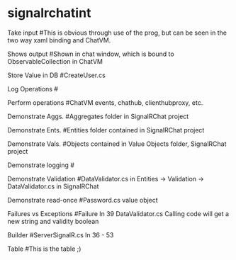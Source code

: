 # signalrchatint

Take input              #This is obvious through use of the prog, but can be seen in the two way xaml binding and ChatVM.

Shows output            #Shown in chat window, which is bound to ObservableCollection in ChatVM

Store Value in DB       #CreateUser.cs

Log Operations          #

Perform operations      #ChatVM events, chathub, clienthubproxy, etc.

Demonstrate Aggs.       #Aggregates folder in SignalRChat project

Demonstrate Ents.       #Entities folder contained in SignalRChat project

Demonstrate Vals.       #Objects contained in Value Objects folder, SignalRChat project

Demonstrate logging     #

Demonstrate Validation  #DataValidator.cs in Entities -> Validation -> DataValidator.cs in SignalRChat

Demonstrate read-once   #Password.cs value object

Failures vs Exceptions  #Failure ln 39 DataValidator.cs Calling code will get a new string and validity boolean

Builder                 #ServerSignalR.cs ln 36 - 53

Table                   #This is the table ;)
